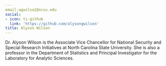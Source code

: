 ```yaml
---
email:agwilso2@ncsu.edu
social:
- icon: ti-github
  link: 'https://github.com/alysongwilson'
title: Alyson Wilson
---
```


Dr. Alyson Wilson is the Associate Vice Chancellor for National Security and Special Research Initiatives at North Carolina State University. She is also a professor in the Department of Statistics and Principal Investigator for the Laboratory for Analytic Sciences.